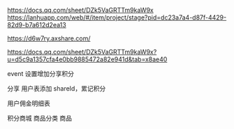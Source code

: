 https://docs.qq.com/sheet/DZk5VaGRTTm9kaW9x
https://lanhuapp.com/web/#/item/project/stage?pid=dc23a7a4-d87f-4429-82d9-b7a612d2ea13

https://d6w7ry.axshare.com/

https://docs.qq.com/sheet/DZk5VaGRTTm9kaW9x?u=d5c9a1357cfa4e0bb9885472a82e941d&tab=x8ae40

event 设置增加分享积分

分享 
用户表添加 shareId，累记积分

用户佣金明细表

积分商城
商品分类
商品